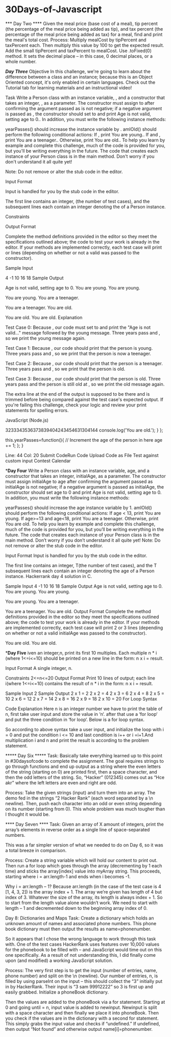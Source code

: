 # 30Days-of-Javascript

*** Day Two ****
Given the meal price (base cost of a meal), tip percent (the percentage of the meal price being added as tip), and tax percent (the percentage of the meal price being added as tax) for a meal, find and print the meal's total cost.
Process: Multiply mealCost by tipPercent and taxPercent each. Then multiply this value by 100 to get the expected result. Add the small tipPercent and taxPercent to mealCost. Use .toFixed(0) method. It sets the decimal place – in this case, 0 decimal places, or a whole number.



***Day Three***
Objective
In this challenge, we're going to learn about the difference between a class and an instance; because this is an Object Oriented concept, it's only enabled in certain languages. Check out the Tutorial tab for learning materials and an instructional video!

Task
Write a Person class with an instance variable, , and a constructor that takes an integer, , as a parameter. The constructor must assign  to  after confirming the argument passed as  is not negative; if a negative argument is passed as , the constructor should set  to  and print Age is not valid, setting age to 0.. In addition, you must write the following instance methods:

yearPasses() should increase the  instance variable by .
amIOld() should perform the following conditional actions:
If , print You are young..
If  and , print You are a teenager..
Otherwise, print You are old..
To help you learn by example and complete this challenge, much of the code is provided for you, but you'll be writing everything in the future. The code that creates each instance of your Person class is in the main method. Don't worry if you don't understand it all quite yet!

Note: Do not remove or alter the stub code in the editor.

Input Format

Input is handled for you by the stub code in the editor.

The first line contains an integer,  (the number of test cases), and the  subsequent lines each contain an integer denoting the  of a Person instance.

Constraints

Output Format

Complete the method definitions provided in the editor so they meet the specifications outlined above; the code to test your work is already in the editor. If your methods are implemented correctly, each test case will print  or  lines (depending on whether or not a valid  was passed to the constructor).

Sample Input

4
-1
10
16
18
Sample Output

Age is not valid, setting age to 0.
You are young.
You are young.

You are young.
You are a teenager.

You are a teenager.
You are old.

You are old.
You are old.
Explanation

Test Case 0: 
Because , our code must set  to  and print the "Age is not valid..." message followed by the young message. Three years pass and , so we print the young message again.

Test Case 1: 
Because , our code should print that the person is young. Three years pass and , so we print that the person is now a teenager.

Test Case 2: 
Because , our code should print that the person is a teenager. Three years pass and , so we print that the person is old.

Test Case 3: 
Because , our code should print that the person is old. Three years pass and the person is still old at , so we print the old message again.

The extra line at the end of the output is supposed to be there and is trimmed before being compared against the test case's expected output. If you're failing this challenge, check your logic and review your print statements for spelling errors.

JavaScript (Node.js)


3233343536373839404243454631304144
        console.log('You are old.');
    }
  };
  
   this.yearPasses=function(){
          // Increment the age of the person in here
          age += 1;
   };
}


Line: 44 Col: 20
Submit CodeRun Code
Upload Code as File
Test against custom input
Contest Calendar


*****Day Four****
Write a Person class with an instance variable, age, and a constructor that takes an integer, initialAge, as a parameter. The constructor must assign initialAge to age after confirming the argument passed as initialAge is not negative; if a negative argument is passed as initialAge, the constructor should set age to 0 and print Age is not valid, setting age to 0. In addition, you must write the following instance methods:

yearPasses() should increase the age instance variable by 1.
amIOld() should perform the following conditional actions:
If age < 13, print You are young.
If age>=13 and age<18, print You are a teenager.
Otherwise, print You are old.
To help you learn by example and complete this challenge, much of the code is provided for you, but you’ll be writing everything in the future. The code that creates each instance of your Person class is in the main method. Don’t worry if you don’t understand it all quite yet!
Note: Do not remove or alter the stub code in the editor.

Input Format
Input is handled for you by the stub code in the editor.

The first line contains an integer, T(the number of test cases), and the T subsequent lines each contain an integer denoting the age of a Person instance. Hackerrank day 4 solution in C.

Sample Input
4
-1
10
16
18
Sample Output
Age is not valid, setting age to 0.
You are young.
You are young.

You are young.
You are a teenager.

You are a teenager.
You are old.
Output Format
Complete the method definitions provided in the editor so they meet the specifications outlined above; the code to test your work is already in the editor. If your methods are implemented correctly, each test case will print 2 or 3 lines (depending on whether or not a valid initialAge was passed to the constructor).

You are old.
You are old.


*****Day Five****
iven an integer,n, print its first 10 multiples. Each multiple n * i (where 1<=i<=10) should be printed on a new line in the form: n x i = result.

Input Format
A single integer, n.

Constraints
2<=n<=20
Output Format
Print 10 lines of output; each line i(where 1<=i<=10) contains the result of n * i in the form: n x i = result.

Sample Input
2
Sample Output
2 x 1 = 2
2 x 2 = 4
2 x 3 = 6
2 x 4 = 8
2 x 5 = 10
2 x 6 = 12
2 x 7 = 14
2 x 8 = 16
2 x 9 = 18
2 x 10 = 20
For Loop Syntax

Code Explanation
Here n is an integer number we have to print the table of n, first take user input and store the value in ‘n‘. after that use a ‘for loop‘ and put the three condition in ‘for loop‘. Below is a for loop syntax.

So according to above syntax take a user input, and initialize the loop with i = 0 and put the condition i <= 10 and last condition is i++ or i =i+1.And multiplication i and n and print the result is according to the problem statement.


***** Day Six *****
Task: Basically take everything learned up to this point in #30daysofcode to complete the assignment. The goal requires strings to go through functions and end up output as a string where the even letters of the string (starting on 0) are printed first, then a space character, and then the odd letters of the string. So, “Hacker” (012345) comes out as “Hce akr” where the left letters are even and right are odd.

Process: Take the given strings (input) and turn them into an array. The demo fed in the strings “2 Hacker Rank” (each word separated by a \n newline). Then, push each character into an odd or even string depending on its number (starting from 0). This whole problem was much tougher than I thought it would be.





**** Day Seven ****
Task: Given an array of X amount of integers, print the array’s elements in reverse order as a single line of space-separated numbers.

This was a far simpler version of what we needed to do on Day 6, so it was a total breeze in comparison.


Process: Create a string variable which will hold our content to print out. Then run a for loop which goes through the array (decrementing by 1 each time) and sticks the array[index] value into myArray string. This proceeds, starting where i = arr.length-1 and ends when i becomes -1.

Why i = arr.length – 1? Because arr.length (in the case of the test case is 4 [1, 4, 3, 2]) is the array index + 1. The array we’re given has length of 4 but index of 3. Whatever the size of the array, its length is always index + 1. So to start from the length value alone wouldn’t work. We need to start with length – 1 and decremented down to the beginning array index of 0.



Day 8: Dictionaries and Maps
Task: Create a dictionary which holds an unknown amount of names and associated phone numbers. This phone book dictionary must then output the results as name=phonenumber.


So it appears that I chose the wrong language to work through this task with. One of the test cases HackerRank uses features over 10,000 values for the phonebook to be filled with – and JavaScript would time out on this one specifically. As a result of not understanding this, I did finally come upon (and modified) a working JavaScript solution.

Process: The very first step is to get the input (number of entries, name, phone number) and split on the \n (newline). Our number of entries, n, is filled by using parseInt on the input – this should collect the “3” initially put in by HackerRank. Their input is “3 sam 99912222” so 3 is first up and easily grabbed. Initialize a phoneBook dictionary.

Then the values are added to the phoneBook via a for statement. Starting at 0 and going until = n, input value is added to newinput. Newinput is split with a space character and then finally we place it into phoneBook. Then you check if the values are in the dictionary with a second for statement. This simply grabs the input value and checks if “undefined.” If undefined, then output “Not found” and otherwise output name[i]=phonenumber.


